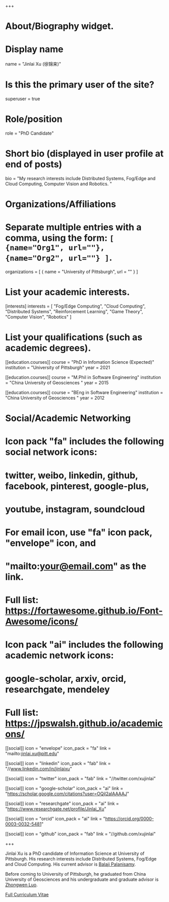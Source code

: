 +++
# About/Biography widget.

# Display name
name = "Jinlai Xu (徐锦来)"

# Is this the primary user of the site?
superuser = true

# Role/position
role = "PhD Candidate"

# Short bio (displayed in user profile at end of posts)
bio = "My research interests include Distributed Systems, Fog/Edge and Cloud Computing, Computer Vision and Robotics. "

# Organizations/Affiliations
#   Separate multiple entries with a comma, using the form: `[ {name="Org1", url=""}, {name="Org2", url=""} ]`.
organizations = [ { name = "University of Pittsburgh", url = "" } ]

# List your academic interests.
[interests]
  interests = [
    "Fog/Edge Computing",
    "Cloud Computing",
    "Distributed Systems", 
    "Reinforcement Learning", 
    "Game Theory",
    "Computer Vision",
	"Robotics"
  ]

# List your qualifications (such as academic degrees).
[[education.courses]]
  course = "PhD in Infomation Science (Expected)"
  institution = "University of Pittsburgh"
  year = 2021

[[education.courses]]
  course = "M.Phil in Software Engineering"
  institution = "China University of Geosciences "
  year = 2015

[[education.courses]]
  course = "BEng in Software Engineering"
  institution = "China University of Geosciences "
  year = 2012
 
 
   # Social/Academic Networking
  #
  # Icon pack "fa" includes the following social network icons:
  #
  #   twitter, weibo, linkedin, github, facebook, pinterest, google-plus,
  #   youtube, instagram, soundcloud
  #
  #   For email icon, use "fa" icon pack, "envelope" icon, and
  #   "mailto:your@email.com" as the link.
  #
  #   Full list: https://fortawesome.github.io/Font-Awesome/icons/
  #
  # Icon pack "ai" includes the following academic network icons:
  #
  #   google-scholar, arxiv, orcid, researchgate, mendeley
  #
  #   Full list: https://jpswalsh.github.io/academicons/


[[social]]
icon = "envelope"
icon_pack = "fa"
link = "mailto:jinlai.xu@pitt.edu"

[[social]]
icon = "linkedin"
icon_pack = "fab"
link = "//www.linkedin.com/in/jinlaixu"

[[social]]
icon = "twitter"
icon_pack = "fab"
link = "//twitter.com/xujinlai"

[[social]]
icon = "google-scholar"
icon_pack = "ai"
link = "https://scholar.google.com/citations?user=OQjl2aIAAAAJ"

[[social]]
icon = "researchgate"
icon_pack = "ai"
link = "https://www.researchgate.net/profile/Jinlai_Xu"

[[social]]
icon = "orcid"
icon_pack = "ai"
link = "https://orcid.org/0000-0003-0032-5481"

[[social]]
icon = "github"
icon_pack = "fab"
link = "//github.com/xujinlai"
 
+++


Jinlai Xu is a PhD candidate of Information Science at University of Pittsburgh. His research interests include Distributed Systems, Fog/Edge and Cloud Computing. 
His current advisor is [Balaji Palanisamy](http://www.sis.pitt.edu/bpalan/).

Before coming to University of Pittsburgh, he graduated from China University of Geosciences and his undergraduate and graduate advisor is [Zhongwen Luo](http://xgxy.cug.edu.cn/rjgcx/lzw/indexe.htm).

<a href="cv_XuJinlai.pdf" class="btn btn-info">Full Curriculum Vitae</a>

